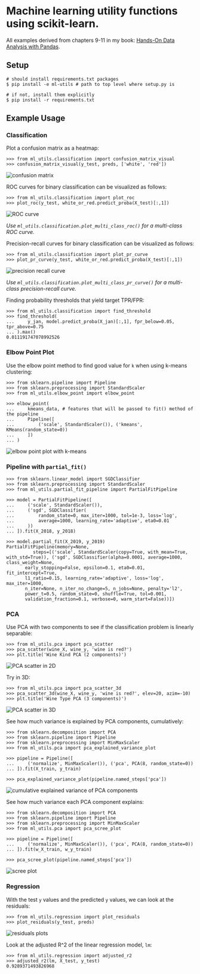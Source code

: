 # Machine learning utility functions using scikit-learn.
All examples derived from chapters 9-11 in my book: [Hands-On Data Analysis with Pandas](https://github.com/stefmolin/Hands-On-Data-Analysis-with-Pandas).

## Setup
```
# should install requirements.txt packages
$ pip install -e ml-utils # path to top level where setup.py is

# if not, install them explicitly
$ pip install -r requirements.txt
```

## Example Usage
### Classification
Plot a confusion matrix as a heatmap:
```
>>> from ml_utils.classification import confusion_matrix_visual
>>> confusion_matrix_visual(y_test, preds, ['white', 'red'])
```
<img src="images/confusion_matrix.png?raw=true" align="center" alt="confusion matrix">

ROC curves for binary classification can be visualized as follows:
```
>>> from ml_utils.classification import plot_roc
>>> plot_roc(y_test, white_or_red.predict_proba(X_test)[:,1])
```
<img src="images/roc_curve.png?raw=true" align="center" alt="ROC curve">

*Use `ml_utils.classification.plot_multi_class_roc()` for a multi-class ROC curve.*

Precision-recall curves for binary classification can be visualized as follows:
```
>>> from ml_utils.classification import plot_pr_curve
>>> plot_pr_curve(y_test, white_or_red.predict_proba(X_test)[:,1])
```
<img src="images/pr_curve.png?raw=true" align="center" alt="precision recall curve">

*Use `ml_utils.classification.plot_multi_class_pr_curve()` for a multi-class precision-recall curve.*

Finding probability thresholds that yield target TPR/FPR:
```
>>> from ml_utils.classification import find_threshold
>>> find_threshold(
...     y_jan, model.predict_proba(X_jan)[:,1], fpr_below=0.05, tpr_above=0.75
... ).max()
0.011191747078992526
```

### Elbow Point Plot
Use the elbow point method to find good value for `k` when using k-means clustering:
```
>>> from sklearn.pipeline import Pipeline
>>> from sklearn.preprocessing import StandardScaler
>>> from ml_utils.elbow_point import elbow_point

>>> elbow_point(
...     kmeans_data, # features that will be passed to fit() method of the pipeline
...     Pipeline([
...         ('scale', StandardScaler()), ('kmeans', KMeans(random_state=0))
...     ])
... )
```
<img src="images/elbow_point.png?raw=true" align="center" alt="elbow point plot with k-means">

### Pipeline with `partial_fit()`
```
>>> from sklearn.linear_model import SGDClassifier
>>> from sklearn.preprocessing import StandardScaler
>>> from ml_utils.partial_fit_pipeline import PartialFitPipeline

>>> model = PartialFitPipeline([
...     ('scale', StandardScaler()),
...     ('sgd', SGDClassifier(
...         random_state=0, max_iter=1000, tol=1e-3, loss='log',
...         average=1000, learning_rate='adaptive', eta0=0.01
...     ))
... ]).fit(X_2018, y_2018)

>>> model.partial_fit(X_2019, y_2019)
PartialFitPipeline(memory=None,
          steps=[('scale', StandardScaler(copy=True, with_mean=True, with_std=True)), ('sgd', SGDClassifier(alpha=0.0001, average=1000, class_weight=None,
       early_stopping=False, epsilon=0.1, eta0=0.01, fit_intercept=True,
       l1_ratio=0.15, learning_rate='adaptive', loss='log', max_iter=1000,
       n_iter=None, n_iter_no_change=5, n_jobs=None, penalty='l2',
       power_t=0.5, random_state=0, shuffle=True, tol=0.001,
       validation_fraction=0.1, verbose=0, warm_start=False))])
```

### PCA
Use PCA with two components to see if the classification problem is linearly separable:
```
>>> from ml_utils.pca import pca_scatter
>>> pca_scatter(wine_X, wine_y, 'wine is red?')
>>> plt.title('Wine Kind PCA (2 components)')
```
<img src="images/pca_scatter.png?raw=true" align="center" alt="PCA scatter in 2D">

Try in 3D:
```
>>> from ml_utils.pca import pca_scatter_3d
>>> pca_scatter_3d(wine_X, wine_y, 'wine is red?', elev=20, azim=-10)
>>> plt.title('Wine Type PCA (3 components)')
```
<img src="images/pca_scatter_3d.png?raw=true" align="center" alt="PCA scatter in 3D">

See how much variance is explained by PCA components, cumulatively:
```
>>> from sklearn.decomposition import PCA
>>> from sklearn.pipeline import Pipeline
>>> from sklearn.preprocessing import MinMaxScaler
>>> from ml_utils.pca import pca_explained_variance_plot

>>> pipeline = Pipeline([
...     ('normalize', MinMaxScaler()), ('pca', PCA(8, random_state=0))
... ]).fit(X_train, y_train)

>>> pca_explained_variance_plot(pipeline.named_steps['pca'])
```
<img src="images/explained_variance_ratio.png?raw=true" align="center" alt="cumulative explained variance of PCA components">

See how much variance each PCA component explains:
```
>>> from sklearn.decomposition import PCA
>>> from sklearn.pipeline import Pipeline
>>> from sklearn.preprocessing import MinMaxScaler
>>> from ml_utils.pca import pca_scree_plot

>>> pipeline = Pipeline([
...     ('normalize', MinMaxScaler()), ('pca', PCA(8, random_state=0))
... ]).fit(w_X_train, w_y_train)

>>> pca_scree_plot(pipeline.named_steps['pca'])
```
<img src="images/scree_plot.png?raw=true" align="center" alt="scree plot">

### Regression
With the test `y` values and the predicted `y` values, we can look at the residuals:
```
>>> from ml_utils.regression import plot_residuals
>>> plot_residuals(y_test, preds)
```
<img src="images/residuals.png?raw=true" align="center" alt="residuals plots">

Look at the adjusted R^2 of the linear regression model, `lm`:
```
>>> from ml_utils.regression import adjusted_r2
>>> adjusted_r2(lm, X_test, y_test)
0.9289371493826968
```
